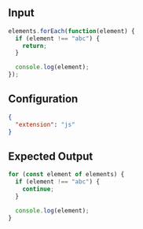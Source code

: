 
## Input
```javascript input
elements.forEach(function(element) {
  if (element !== "abc") {
    return;
  }

  console.log(element);
});
```

## Configuration
```json configuration
{
  "extension": "js"
}
```

## Expected Output
```javascript expected output
for (const element of elements) {
  if (element !== "abc") {
    continue;
  }

  console.log(element);
}
```